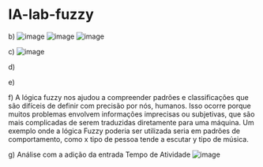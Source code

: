 ﻿# IA-lab-fuzzy
b) ![image](https://github.com/user-attachments/assets/3d144603-df3d-42f2-a94b-401360305d56)
![image](https://github.com/user-attachments/assets/a59e3267-8b7f-46b0-b478-7b14ef8b6969)
![image](https://github.com/user-attachments/assets/960669aa-9a1e-4ee6-9be3-9afc71314ebb)

c)
![image](https://github.com/user-attachments/assets/cb452a7b-401a-4a88-9208-25209e3ab404)

d)

e)  

f) A lógica fuzzy nos ajudou a compreender padrões e classificações que são difíceis de definir com precisão por nós, humanos. Isso ocorre porque muitos problemas envolvem informações imprecisas ou subjetivas, que são mais complicadas de serem traduzidas diretamente para uma máquina.
Um exemplo onde a lógica Fuzzy poderia ser utilizada seria em padrões de comportamento, como x tipo de pessoa tende a escutar y tipo de música.

g) Análise com a adição da entrada Tempo de Atividade 
![image](https://github.com/user-attachments/assets/0a0b3244-e0b5-44f8-94ef-eba68d333d15)
